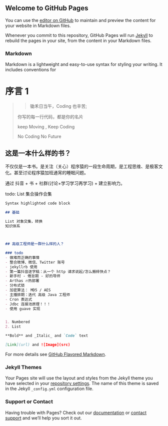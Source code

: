 ## Welcome to GitHub Pages

You can use the [editor on GitHub](https://github.com/zhangze2/ToBeSeniorJavaEngineer/edit/master/README.md) to maintain and preview the content for your website in Markdown files.

Whenever you commit to this repository, GitHub Pages will run [Jekyll](https://jekyllrb.com/) to rebuild the pages in your site, from the content in your Markdown files.

### Markdown

Markdown is a lightweight and easy-to-use syntax for styling your writing. It includes conventions for
# 序言 1

> > 锄禾日当午，Coding 也辛苦;
> 
> 
> 你写的每一行代码，都是你的名片
> 
> keep Moving , Keep Coding 
> 
> No Coding No Future 
>

## 这是一本什么样的书？

不仅仅是一本书。是关注（关心）程序猿的一段生命周期，是工程思维、是极客文化。甚至讨论程序猿加班通宵的睡眠问题。

通过 抖音  +  书 + 社群(讨论+学习学习再学习)  +  建立影响力。

todo: List 集合操作合集

```markdown
Syntax highlighted code block

## 基础
 
List 对象交集，转换
知识体系



## 高级工程师是一群什么样的人？

### todo 
- 做难而正确的事情
- 整合微博、微信、Twitter 账号
- jekyllrb 使用
- 第一篇抖音逐字稿：从一个 http 请求说起/怎么搬砖快点？
- 新手村 - 倦怠期 - 好的导师
- Arthas 🔥热部署
- 分布式锁
- 加密算法： MD5 / AES
- 主播排期：迭代 高级 Java 工程师
- Cron 表达式
- Jdbc 连接池原理！！！
- 使用 guave 实现


1. Numbered
2. List

**Bold** and _Italic_ and `Code` text

[Link](url) and ![Image](src)
```

For more details see [GitHub Flavored Markdown](https://guides.github.com/features/mastering-markdown/).

### Jekyll Themes

Your Pages site will use the layout and styles from the Jekyll theme you have selected in your [repository settings](https://github.com/zhangze2/galaxy/settings). The name of this theme is saved in the Jekyll `_config.yml` configuration file.

### Support or Contact

Having trouble with Pages? Check out our [documentation](https://help.github.com/categories/github-pages-basics/) or [contact support](https://github.com/contact) and we’ll help you sort it out.
